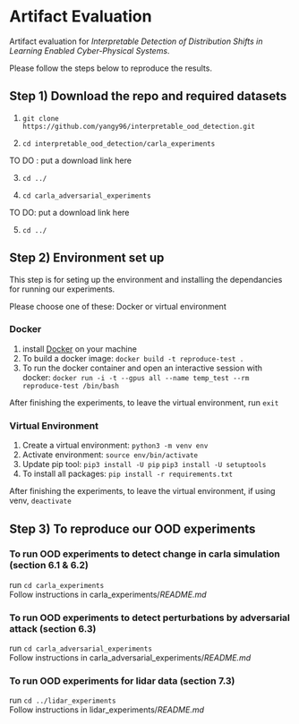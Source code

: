 # Artifact Evaluation 
Artifact evaluation for *Interpretable Detection of Distribution Shifts in Learning Enabled Cyber-Physical Systems*. 

Please follow the steps below to reproduce the results.

## Step 1) Download the repo and required datasets

1. `git clone https://github.com/yangy96/interpretable_ood_detection.git`

2. `cd interpretable_ood_detection/carla_experiments`

TO DO : put a download link here 

3. `cd ../`

4. `cd carla_adversarial_experiments`

TO DO: put a download link here 

5. `cd ../`

## Step 2) Environment set up

This step is for seting up the environment and installing the dependancies for running our experiments. 

Please choose one of these: Docker or virtual environment 

### Docker
1. install [Docker](https://docs.docker.com/get-docker/) on your machine 
2. To build a docker image: `docker build -t reproduce-test .` <br>
3. To run the docker container and open an interactive session with docker: `docker run -i -t --gpus all --name temp_test --rm reproduce-test /bin/bash`

After finishing the experiments, to leave the virtual environment, 
run `exit` <br>

### Virtual Environment 
1. Create a virtual environment: `python3 -m venv env`
2. Activate environment: `source env/bin/activate`
3. Update pip tool: `pip3 install -U pip`
                    `pip3 install -U setuptools`
4. To install all packages: `pip install -r requirements.txt`

After finishing the experiments, to leave the virtual environment, if using venv, `deactivate`

## Step 3) To reproduce our OOD experiments 

### To run OOD experiments to detect change in carla simulation (section 6.1 & 6.2)
run `cd carla_experiments` <br>
Follow instructions in carla_experiments/*README.md*

### To run OOD experiments to detect perturbations by adversarial attack (section 6.3)
run `cd carla_adversarial_experiments` <br>
Follow instructions in carla_adversarial_experiments/*README.md*

### To run OOD experiments for lidar data (section 7.3)
run `cd ../lidar_experiments` <br>
Follow instructions in lidar_experiments/*README.md*

